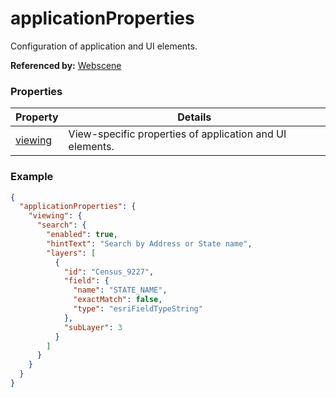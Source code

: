 # applicationProperties

Configuration of application and UI elements.

**Referenced by:** [Webscene](webscene.md)

### Properties

| Property | Details
| --- | ---
| [viewing](viewing.md) | View-specific properties of application and UI elements.


### Example

```json
{
  "applicationProperties": {
    "viewing": {
      "search": {
        "enabled": true,
        "hintText": "Search by Address or State name",
        "layers": [
          {
            "id": "Census_9227",
            "field": {
              "name": "STATE_NAME",
              "exactMatch": false,
              "type": "esriFieldTypeString"
            },
            "subLayer": 3
          }
        ]
      }
    }
  }
}
```

